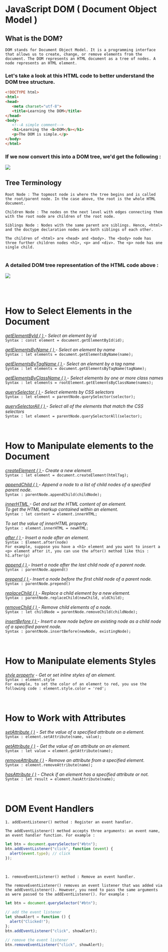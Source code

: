 # JavaScript DOM ( Document Object Model )

## What is the DOM?

`DOM stands for Document Object Model. It is a programming interface that allows us to create, change, or remove elements from the document.
The DOM represents an HTML document as a tree of nodes. A node represents an HTML element.`

### Let's take a look at this HTML code to better understand the DOM tree structure.

```HTML
<!DOCTYPE html>
<html>
<head>
   <meta charset="utf-8">
   <title>Learning the DOM</title>
</head>
<body>
   <!--A simple comment-->
   <h1>Learning the <b>DOM</b></h1>
   <p>The DOM is simple.</p>
</body>
</html>
```

### If we now convert this into a DOM tree, we'd get the following :

![](https://www.codeguage.com/static/images/content/js/dom-tree-01.png)

## Tree Terminology

`Root Node : The topmost node is where the tree begins and is called the root/parent node. In the case above, the root is the whole HTML document.`

`Children Node : The nodes on the next level with edges connecting them with the root node are children of the root node.`

`Siblings Node : Nodes with the same parent are siblings. Hence, <html> and the doctype declaration nodes are both siblings of each other.`

`The children of <html> are <head> and <body>. The <body> node has three further children nodes <h1>, <p> and <div>. The <p> node has one single child.`
<br><br>

### A detailed DOM tree representation of the HTML code above :

![](https://www.codeguage.com/static/images/content/js/dom-tree-02.png)

<br><br>

# How to Select Elements in the Document

_[getElementById ( ) ](https://www.javascripttutorial.net/javascript-dom/javascript-getelementbyid/) - Select an element by id_ <br>
`Syntax : const element = document.getElementById(id);`

_[getElementsByName ( ) ](https://www.javascripttutorial.net/javascript-dom/javascript-getelementsbyname/) - Select an element by name_<br>
`Syntax : let elements = document.getElementsByName(name);`

_[getElementsByTagName ( ) ](https://www.javascripttutorial.net/javascript-dom/javascript-getelementsbytagname/) - Select an element by a tag name_<br>
`Syntax : let elements = document.getElementsByTagName(tagName);`

_[getElementsByClassName ( ) ](https://www.javascripttutorial.net/javascript-dom/javascript-getelementsbyclassname/) - Select elements by one or more class names_<br>
`Syntax : let elements = rootElement.getElementsByClassName(names);`

_[querySelector ( ) ](https://www.javascripttutorial.net/javascript-dom/javascript-queryselector/) - Select elements by CSS selectors_<br>
`Syntax : let element = parentNode.querySelector(selector);`

_[querySelectorAll ( ) ]() - Select all of the elements that match the CSS selectors_<br>
`Syntax : let element = parentNode.querySelectorAll(selector);`

<br>

# How to Manipulate elements to the Document

_[createElement ( ) ](https://www.javascripttutorial.net/javascript-dom/javascript-createelement/) - Create a new element._ <br>
`Syntax : let element = document.createElement(htmlTag);`

_[appendChild ( ) ](https://www.javascripttutorial.net/javascript-dom/javascript-appendchild/) - Append a node to a list of child nodes of a specified parent node._<br>
`Syntax : parentNode.appendChild(childNode);`

_[innerHTML ](https://www.javascripttutorial.net/javascript-dom/javascript-innerhtml/) - Get and set the HTML content of an element._<br>
_To get the HTML markup contained within an element._<br>
`Syntax : let content = element.innerHTML;`<br>

_To set the value of innerHTML property._<br>
`Syntax : element.innerHTML = newHTML;`

_[after ( ) ](https://www.javascripttutorial.net/javascript-dom/javascript-after/) - Insert a node after an element._<br>
`Syntax : Element.after(node)`<br>
`For example, suppose you have a <h1> element and you want to insert a <p> element after it, you can use the after() method like this : h1.after(p)`<br>

_[append ( ) ](https://www.javascripttutorial.net/javascript-dom/javascript-append/) - Insert a node after the last child node of a parent node._<br>
`Syntax : parentNode.append()`

_[prepend ( ) ](https://www.javascripttutorial.net/javascript-dom/javascript-prepend/) - Insert a node before the first child node of a parent node._<br>
`Syntax : parentNode.prepend()`

_[replaceChild ( ) ](https://www.javascripttutorial.net/javascript-dom/javascript-replacechild/) - Replace a child element by a new element._<br>
`Syntax : parentNode.replaceChild(newChild, oldChild);`

_[removeChild ( ) ](https://www.javascripttutorial.net/javascript-dom/javascript-removechild/) - Remove child elements of a node._<br>
`Syntax : let childNode = parentNode.removeChild(childNode);`

_[insertBefore ( ) ](https://www.javascripttutorial.net/javascript-dom/javascript-insertbefore/) - Insert a new node before an existing node as a child node of a specified parent node._<br>
`Syntax : parentNode.insertBefore(newNode, existingNode);`

<br>

# How to Manipulate elements Styles

_[style property](https://www.javascripttutorial.net/javascript-dom/javascript-style/) - Get or set inline styles of an element._<br>
`Syntax : element.style`<br>
`For example, to set the color of an element to red, you use the following code : element.style.color = 'red';`<br>

<br>

# How to Work with Attributes

_[setAttribute ( )](https://www.javascripttutorial.net/javascript-dom/javascript-setattribute/) - Set the value of a specified attribute on a element._<br>
`Syntax : element.setAttribute(name, value);`

_[getAttribute ( )](https://www.javascripttutorial.net/javascript-dom/javascript-getattribute/) - Get the value of an attribute on an element._<br>
`Syntax : let value = element.getAttribute(name);`

_[removeAttribute ( )](https://www.javascripttutorial.net/javascript-dom/javascript-removeattribute/) - Remove an attribute from a specified element._<br>
`Syntax : element.removeAttribute(name);`

_[hasAttribute ( )](https://www.javascripttutorial.net/javascript-dom/javascript-hasattribute/) - Check if an element has a specified attribute or not._<br>
`Syntax : let result = element.hasAttribute(name);`

<br>

# DOM Event Handlers

`1. addEventListener() method : Register an event handler.`

```Plaintext
The addEventListener() method accepts three arguments: an event name, an event handler function. For example :
```

```javascript
let btn = document.querySelector("#btn");
btn.addEventListener("click", function (event) {
  alert(event.type); // click
});
```

<br>

`1. removeEventListener() method : Remove an event handler.`

```Plaintext
The removeEventListener() removes an event listener that was added via the addEventListener(). However, you need to pass the same arguments as were passed to the addEventListener(). For example :
```

```javascript
let btn = document.querySelector("#btn");

// add the event listener
let showAlert = function () {
  alert("Clicked!");
};
btn.addEventListener("click", showAlert);

// remove the event listener
btn.removeEventListener("click", showAlert);
```
